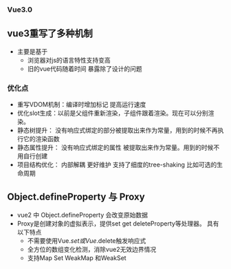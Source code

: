 ### Vue3.0
## vue3重写了多种机制
* 主要是基于
    - 浏览器对js的语言特性支持变高
    - 旧的vue代码随着时间 暴露除了设计的问题

### 优化点

* 重写VDOM机制：编译时增加标记 提高运行速度
* 优化slot生成：以前是父组件重新渲染，子组件跟着渲染。现在可以分别渲染。
* 静态树提升： 没有响应式绑定的部分被提取出来作为常量，用到的时候不再执行它的渲染函数
* 静态属性提升： 没有响应式绑定的属性 被提取出来作为常量。用到的时候不用自行创建
* 项目结构优化： 内部解耦 更好维护 支持了细度的tree-shaking 比如可选的生命周期

## Object.defineProperty 与 Proxy
* vue2 中 Object.defineProperty 会改变原始数据
* Proxy是创建对象的虚拟表示，提供set get deleteProperty等处理器。 具有以下特点
    - 不需要使用Vue.$set 或 Vue.$delete触发响应式
    - 全方位的数组变化检测，消除vue2无效边界情况
    - 支持Map Set WeakMap 和WeakSet